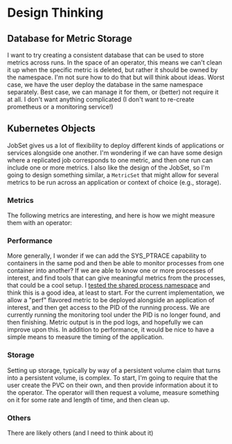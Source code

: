 # Design Thinking

## Database for Metric Storage

I want to try creating a consistent database that can be used to store metrics across runs. In the space of an operator,
this means we can't clean it up when the specific metric is deleted, but rather it should be owned by the namespace.
I'm not sure how to do that but will think about ideas. Worst case, we have the user deploy the database in the same namespace
separately. Best case, we can manage it for them, or (better) not require it at all.
I don't want anything complicated (I don't want to re-create prometheus or a monitoring service!)

## Kubernetes Objects

JobSet gives us a lot of flexibility to deploy different kinds of applications or services alongside one another. I'm wondering if we can
have some design where a replicated job corresponds to one metric, and then one run can include one or more metrics.
I also like the design of the JobSet, so I'm going to design something similar, a `MetricSet` that might allow
for several metrics to be run across an application or context of choice (e.g., storage).

### Metrics

The following metrics are interesting, and here is how we might measure them with an operator:

### Performance

More generally, I wonder if we can add the SYS_PTRACE capability to containers in the same pod and then be able to monitor processes from one container into another? If we are able to know one or more processes of interest, and find tools that can give meaningful 
metrics from the processes, that could be a cool setup. I [tested the shared process namespace](https://vsoch.github.io/2023/shared-process-namespace/) and think this is a good idea, at least to start. For the current implementation, we allow
a "perf" flavored metric to be deployed alongside an application of interest, and then get access to the PID of the running process. We are currently running the monitoring tool under the PID is no longer found, and then finishing.
Metric output is in the pod logs, and hopefully we can improve upon this. In addition to performance, it would be nice to have a simple means to measure the timing of the application.

### Storage

Setting up storage, typically by way of a persistent volume claim that turns into a persistent volume, is complex. To start, I'm going to require that the user create the PVC on their own,
and then provide information about it to the operator. The operator will then request a volume, measure something on it for some rate and length of time, and then clean up.

### Others

There are likely others (and I need to think about it)